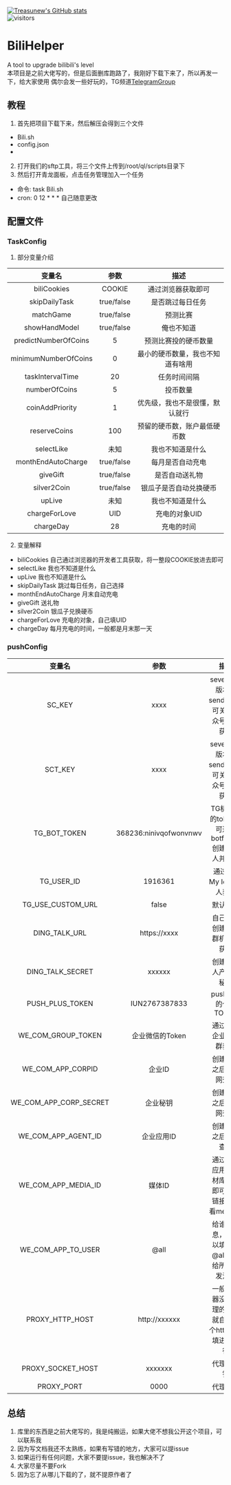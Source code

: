 [![Treasunew's GitHub stats](https://github-readme-stats.vercel.app/api?username=treasunew&show_icons=true&theme=radical)](https://github.com/anuraghazra/github-readme-stats)  
![visitors](https://visitor-badge.glitch.me/badge?page_id=fantingsheng.fantingsheng&left_color=green&right_color=red)
# BiliHelper
A tool to upgrade bilibili's level  
本项目是之前大佬写的，但是后面删库跑路了，我刚好下载下来了，所以再发一下，给大家使用
偶尔会发一些好玩的，TG频道[TelegramGroup](https://t.me/PorterTree)
## 教程
1. 首先把项目下载下来，然后解压会得到三个文件  
  - Bili.sh  
  - config.json  
  - [^java包]: BILIBILI-HELPER-v2.1.0.jar
2. 打开我们的sftp工具，将三个文件上传到/root/ql/scripts目录下
3. 然后打开青龙面板，点击任务管理加入一个任务
  - 命令: task Bili.sh
  - cron: 0 12 * * * 自己随意更改
## 配置文件
### TaskConfig
1. 部分变量介绍

| 变量名 | 参数 | 描述 |
|:----:| :----: | :----: |
| biliCookies | COOKIE | 通过浏览器获取即可 |
| skipDailyTask | true/false | 是否跳过每日任务 |
| matchGame | true/false | 预测比赛 |
| showHandModel | true/false | 俺也不知道 |
| predictNumberOfCoins | 5 | 预测比赛投的硬币数量 |
| minimumNumberOfCoins | 0 | 最小的硬币数量，我也不知道有啥用 |
| taskIntervalTime | 20 | 任务时间间隔 |
| numberOfCoins | 5 | 投币数量 |
| coinAddPriority | 1 | 优先级，我也不是很懂，默认就行 |
| reserveCoins | 100 | 预留的硬币数，账户最低硬币数 |
| selectLike | 未知 | 我也不知道是什么 |
| monthEndAutoCharge | true/false | 每月是否自动充电 |
| giveGift | true/false | 是否自动送礼物 |
| silver2Coin | true/false | 银瓜子是否自动兑换硬币 |
| upLive | 未知 | 我也不知道是什么 |
| chargeForLove | UID | 充电的对象UID |
| chargeDay | 28 | 充电的时间 |

2. 变量解释
  - biliCookies  自己通过浏览器的开发者工具获取，将一整段COOKIE放进去即可
  - selectLike 我也不知道是什么
  - upLive 我也不知道是什么
  - skipDailyTask 跳过每日任务，自己选择
  - monthEndAutoCharge 月末自动充电
  - giveGift 送礼物
  - silver2Coin 银瓜子兑换硬币
  - chargeForLove 充电的对象，自己填UID
  - chargeDay 每月充电的时间，一般都是月末那一天
  
### pushConfig
| 变量名 | 参数 | 描述 |
|:----:| :----: | :----: |
| SC_KEY | xxxx | sever酱老版本的sendkey，可关注公众号方糖获取 |
| SCT_KEY | xxxx | sever酱新版本的sendkey，可关注公众号方糖获取 |
| TG_BOT_TOKEN | 368236:ninivqofwonvnwv | TG机器人的token，可通过botfather创建机器人并获取 |
| TG_USER_ID | 1916361 | 通过Get My Id 机器人获取 |
| TG_USE_CUSTOM_URL | false | 默认即可 |
| DING_TALK_URL | https://xxxx | 自己通过创建钉钉群机器人获取 |
| DING_TALK_SECRET | xxxxxx | 创建机器人产生的秘钥 |
| PUSH_PLUS_TOKEN | IUN2767387833 | pushplus的个人TOKEN |
| WE_COM_GROUP_TOKEN | 企业微信的Token | 通过创建企业微信群获取 |
| WE_COM_APP_CORPID | 企业ID | 创建企业之后去官网查看 |
| WE_COM_APP_CORP_SECRET | 企业秘钥 | 创建企业之后去官网查看 |
| WE_COM_APP_AGENT_ID | 企业应用ID | 创建应用之后可以查看 |
| WE_COM_APP_MEDIA_ID | 媒体ID | 通过企业应用的素材库上传即可获得链接且查看mediaID |
| WE_COM_APP_TO_USER | @all | 给谁发消息，也可以填ID，@all是指给所有人发消息 |
| PROXY_HTTP_HOST | http://xxxxxx | 一般服务器没有代理的时候就自己找个http代理填进去就行 |
| PROXY_SOCKET_HOST | xxxxxxx | 代理的秘钥 |
| PROXY_PORT | 0000 | 代理端口 |
## 总结
1. 库里的东西是之前大佬写的，我是纯搬运，如果大佬不想我公开这个项目，可以联系我
2. 因为写文档我还不太熟练，如果有写错的地方，大家可以提issue
3. 如果运行有任何问题，大家不要提issue，我也解决不了
4. 大家尽量不要Fork
5. 因为忘了从哪儿下载的了，就不提原作者了
